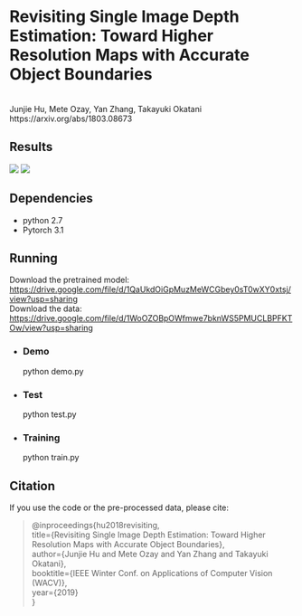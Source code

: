 # Revisiting Single Image Depth Estimation: Toward Higher Resolution Maps with Accurate Object Boundaries
<br>
Junjie Hu, Mete Ozay, Yan Zhang, Takayuki Okatani https://arxiv.org/abs/1803.08673

Results
-
![](https://github.com/junjH/Revisiting_Single_Depth_Estimation/raw/master/examples/example.png)
![](https://github.com/junjH/Revisiting_Single_Depth_Estimation/raw/master/examples/results.png)


Dependencies
-
+ python 2.7<br>
+ Pytorch 3.1<br>

Running
-

Download the pretrained model:
https://drive.google.com/file/d/1QaUkdOiGpMuzMeWCGbey0sT0wXY0xtsj/view?usp=sharing<br>
Download the data:
https://drive.google.com/file/d/1WoOZOBpOWfmwe7bknWS5PMUCLBPFKTOw/view?usp=sharing<br>
+ ### Demo<br>
  python demo.py<br>
+ ### Test<br>
  python test.py<br>
+ ### Training<br>
  python train.py<br>

Citation
-
If you use the code or the pre-processed data, please cite:

>@inproceedings{hu2018revisiting,<br>
title={Revisiting Single Image Depth Estimation: Toward Higher Resolution Maps with Accurate Object Boundaries},<br>
author={Junjie Hu and Mete Ozay and Yan Zhang and Takayuki Okatani},<br>
booktitle={IEEE Winter Conf. on Applications of Computer Vision (WACV)},<br>
year={2019}<br>
}


